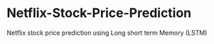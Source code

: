 # Netflix-Stock-Price-Prediction
Netflix stock price prediction using Long short term Memory (LSTM)
